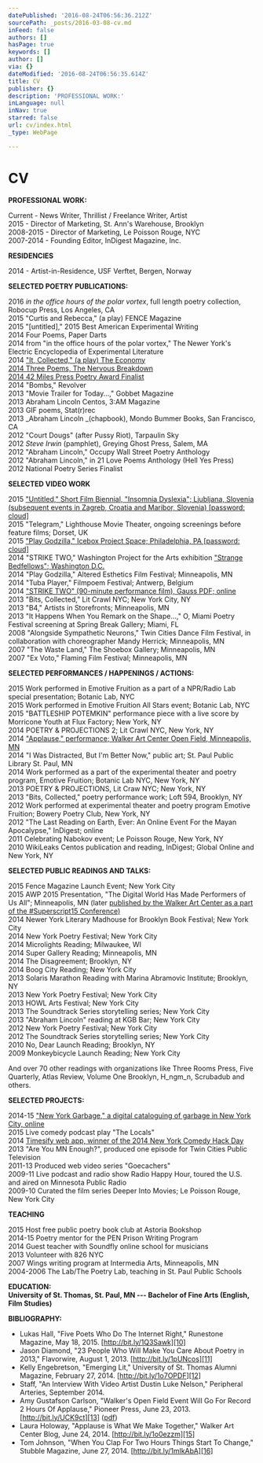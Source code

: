 ```yaml
---
datePublished: '2016-08-24T06:56:36.212Z'
sourcePath: _posts/2016-03-08-cv.md
inFeed: false
authors: []
hasPage: true
keywords: []
author: []
via: {}
dateModified: '2016-08-24T06:56:35.614Z'
title: CV
publisher: {}
description: 'PROFESSIONAL WORK:'
inLanguage: null
inNav: true
starred: false
url: cv/index.html
_type: WebPage

---
```

# CV

**PROFESSIONAL WORK:**

Current - News Writer, Thrillist / Freelance Writer, Artist  
2015 - Director of Marketing, St. Ann's Warehouse, Brooklyn  
2008-2015 - Director of Marketing, Le Poisson Rouge, NYC  
2007-2014 - Founding Editor, InDigest Magazine, Inc.

**RESIDENCIES**

2014 - Artist-in-Residence, USF Verftet, Bergen, Norway

**SELECTED POETRY PUBLICATIONS:**

2016 _in the office hours of the polar vortex_, full length poetry collection, Robocup Press, Los Angeles, CA  
2015 "Curtis and Rebecca," (a play) FENCE Magazine  
2015 "\[untitled\]," 2015 Best American Experimental Writing  
2014 Four Poems, Paper Darts  
2014 from "in the office hours of the polar vortex," The Newer York's Electric Encyclopedia of Experimental Literature  
2014 ["It, Collected," (a play) The Economy ][0]  
[2014 ][0][Three Poems, The Nervous Breakdown][1]  
[2014 42 Miles Press Poetry Award Finalist][1]  
2014 "Bombs," Revolver  
2013 "Movie Trailer for Today...," Gobbet Magazine  
2013 Abraham Lincoln Centos, 3:AM Magazine  
2013 GIF poems, Stat(r)rec  
2013 _Abraham Lincoln _(chapbook), Mondo Bummer Books, San Francisco, CA  
2012 "Court Dougs" (after Pussy Riot), Tarpaulin Sky  
2012 _Steve Irwin_ (pamphlet), Greying Ghost Press, Salem, MA  
2012 "Abraham Lincoln," Occupy Wall Street Poetry Anthology  
2012 "Abraham Lincoln," in 21 Love Poems Anthology (Hell Yes Press)  
2012 National Poetry Series Finalist

**SELECTED VIDEO WORK**

2015 ["Untitled," Short Film Biennial, "Insomnia Dyslexia"; Ljubljana, Slovenia (subsequent events in Zagreb, Croatia and Maribor, Slovenia) \[password: cloud\]][2]  
2015 "Telegram," Lighthouse Movie Theater, ongoing screenings before feature films; Dorset, UK  
2015 ["Play Godzilla," Icebox Project Space; Philadelphia, PA \[password: cloud\]][3]  
2014 "STRIKE TWO," Washington Project for the Arts exhibition ["Strange Bedfellows"; Washington D.C.][4]  
2014 "Play Godzilla," Altered Esthetics Film Festival; Minneapolis, MN  
2014 "Tuba Player," Filmpoem Festival; Antwerp, Belgium  
2014 ["STRIKE TWO" (90-minute performance film), Gauss PDF; online][5]  
2013 "Bits, Collected," Lit Crawl NYC; New York City, NY  
2013 "B4," Artists in Storefronts; Minneapolis, MN  
2013 "It Happens When You Remark on the Shape...," O, Miami Poetry Festival screening at Spring Break Gallery; Miami, FL  
2008 "Alongside Sympathetic Neurons," Twin Cities Dance Film Festival, in collaboration with choreographer Mandy Herrick; Minneapolis, MN  
2007 "The Waste Land," The Shoebox Gallery; Minneapolis, MN  
2007 "Ex Voto," Flaming Film Festival; Minneapolis, MN

**SELECTED PERFORMANCES / HAPPENINGS / ACTIONS:**

2015 Work performed in Emotive Fruition as a part of a NPR/Radio Lab special presentation; Botanic Lab, NYC  
2015 Work performed in Emotive Fruition All Stars event; Botanic Lab, NYC  
2015 "BATTLESHIP POTEMKIN" performance piece with a live score by Morricone Youth at Flux Factory; New York, NY  
2014 POETRY & PROJECTIONS 2; Lit Crawl NYC, New York, NY  
2014 ["Applause," performance; Walker Art Center Open Field, Minneapolis, MN][6]  
2014 "I Was Distracted, But I'm Better Now," public art; St. Paul Public Library St. Paul, MN  
2014 Work performed as a part of the experimental theater and poetry program, Emotive Fruition; Botanic Lab NYC, New York, NY  
2013 POETRY & PROJECTIONS, Lit Craw NYC; New York, NY  
2013 "Bits, Collected," poetry performance work; Loft 594, Brooklyn, NY  
2012 Work performed at experimental theater and poetry program Emotive Fruition; Bowery Poetry Club, New York, NY  
2012 "The Last Reading on Earth, Ever: An Online Event For the Mayan Apocalypse," InDigest; online   
2011 Celebrating Nabokov event; Le Poisson Rouge, New York, NY  
2010 WikiLeaks Centos publication and reading, InDigest; Global Online and New York, NY

**SELECTED PUBLIC READINGS AND TALKS:**

2015 Fence Magazine Launch Event; New York City  
2015 AWP 2015 Presentation, "The Digital World Has Made Performers of Us All"; Minneapolis, MN (later [published by the Walker Art Center as a part of the \#Superscript15 Conference)][7]  
2014 Newer York Literary Madhouse for Brooklyn Book Festival; New York City  
2014 New York Poetry Festival; New York City  
2014 Microlights Reading; Milwaukee, WI  
2014 Super Gallery Reading; Minneapolis, MN  
2014 The Disagreement; Brooklyn, NY  
2014 Boog City Reading; New York City  
2013 Solaris Marathon Reading with Marina Abramovic Institute; Brooklyn, NY  
2013 New York Poetry Festival; New York City  
2013 HOWL Arts Festival; New York City  
2013 The Soundtrack Series storytelling series; New York City  
2013 "Abraham Lincoln" reading at KGB Bar; New York City  
2012 New York Poetry Festival; New York City  
2012 The Soundtrack Series storytelling series; New York City  
2010 No, Dear Launch Reading; Brooklyn, NY  
2009 Monkeybicycle Launch Reading; New York City

And over 70 other readings with organizations like Three Rooms Press, Five Quarterly, Atlas Review, Volume One Brooklyn, H\_ngm\_n, Scrubadub and others.

**SELECTED PROJECTS:**

2014-15 ["New York Garbage," a digital cataloguing of garbage in New York City, online][8]  
2015 Live comedy podcast play "The Locals"  
2014 [Timesify web app, winner of the 2014 New York Comedy Hack Day][9]  
2013 "Are You MN Enough?", produced one episode for Twin Cities Public Television  
2011-13 Produced web video series "Goecachers"  
2009-11 Live podcast and radio show Radio Happy Hour, toured the U.S. and aired on Minnesota Public Radio  
2009-10 Curated the film series Deeper Into Movies; Le Poisson Rouge, New York City

**TEACHING**

2015 Host free public poetry book club at Astoria Bookshop  
2014-15 Poetry mentor for the PEN Prison Writing Program  
2014 Guest teacher with Soundfly online school for musicians  
2013 Volunteer with 826 NYC  
2007 Wings writing program at Intermedia Arts, Minneapolis, MN  
2004-2006 The Lab/The Poetry Lab, teaching in St. Paul Public Schools

**EDUCATION:**  
**University of St. Thomas, St. Paul, MN --- Bachelor of Fine Arts (English, Film Studies)**

**BIBLIOGRAPHY:**

* Lukas Hall, "Five Poets Who Do The Internet Right," Runestone Magazine, May 18, 2015\. [http://bit.ly/1Q3Sawk][10]
* Jason Diamond, "23 People Who Will Make You Care About Poetry in 2013," Flavorwire, August 1, 2013\. [http://bit.ly/1pUNcos][11]
* Kelly Engebretson, "Emerging Lit," University of St. Thomas Alumni Magazine, February 27, 2014\. [http://bit.ly/1o7OPDF][12]
* Staff, "An Interview With Video Artist Dustin Luke Nelson," Peripheral Arteries, September 2014\.
* Amy Gustafson Carlson, "Walker's Open Field Event Will Go For Record 2 Hours Of Applause," Pioneer Press, June 23, 2013\. [http://bit.ly/UCK9ct][13] ([pdf][14])
* Laura Holoway, "Applause is What We Make Together," Walker Art Center Blog, June 24, 2014\. [http://bit.ly/1o0ezzm][15]
* Tom Johnson, "When You Clap For Two Hours Things Start To Change," Stubble Magazine, June 27, 2014\. [http://bit.ly/1mlkAbA][16]

[0]: http://bit.ly/1zdMTPL
[1]: http://bit.ly/1voa7Qg
[2]: https://vimeo.com/107974597
[3]: http://bit.ly/17ePTi6
[4]: http://bit.ly/1l7PqpQ
[5]: http://bit.ly/1AGmCsM
[6]: http://bit.ly/1upQ8lE
[7]: http://bit.ly/1C3ykAn
[8]: http://bit.ly/1NquCV0
[9]: http://bit.ly/SWDpES
[10]: http://bit.ly/1Q3Sawk
[11]: http://bit.ly/1pUNcos
[12]: http://bit.ly/1o7OPDF
[13]: http://bit.ly/uck9ct
[14]: http://bit.ly/1pK3UN4
[15]: http://bit.ly/1o0ezzm
[16]: http://bit.ly/1mlkAbA